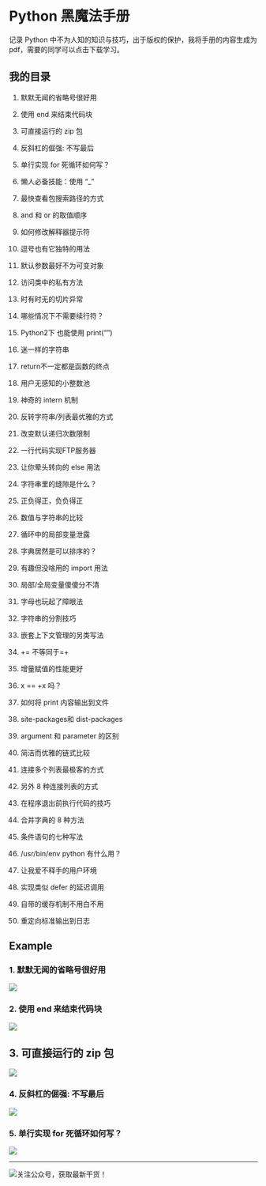 # Python 黑魔法手册

记录 Python 中不为人知的知识与技巧，出于版权的保护，我将手册的内容生成为 pdf，需要的同学可以点击下载学习。


## 我的目录

01. 默默无闻的省略号很好用

02. 使用 end 来结束代码块

03. 可直接运行的 zip 包

04. 反斜杠的倔强: 不写最后

05. 单行实现 for 死循环如何写？

06. 懒人必备技能：使用 “_”

07. 最快查看包搜索路径的方式

08. and 和 or 的取值顺序

09. 如何修改解释器提示符

10. 逗号也有它独特的用法

11. 默认参数最好不为可变对象

12. 访问类中的私有方法

13. 时有时无的切片异常

14. 哪些情况下不需要续行符？

15. Python2下 也能使用 print(“”)

16. 迷一样的字符串

17. return不一定都是函数的终点

18. 用户无感知的小整数池

19. 神奇的 intern 机制

20. 反转字符串/列表最优雅的方式

21. 改变默认递归次数限制

22. 一行代码实现FTP服务器

23. 让你晕头转向的 else 用法

24. 字符串里的缝隙是什么？

25. 正负得正，负负得正

26. 数值与字符串的比较

27. 循环中的局部变量泄露

28. 字典居然是可以排序的？

29. 有趣但没啥用的 import 用法

30. 局部/全局变量傻傻分不清

31. 字母也玩起了障眼法

32. 字符串的分割技巧

33. 嵌套上下文管理的另类写法

34. += 不等同于=+

35. 增量赋值的性能更好

36. x == +x 吗？

37.  如何将 print 内容输出到文件

38. site-packages和 dist-packages

39. argument 和 parameter 的区别

40.  简洁而优雅的链式比较

41. 连接多个列表最极客的方式

42. 另外 8 种连接列表的方式

43. 在程序退出前执行代码的技巧

44. 合并字典的 8 种方法

45. 条件语句的七种写法

46. /usr/bin/env python 有什么用？

47. 让我爱不释手的用户环境

48. 实现类似 defer 的延迟调用

49. 自带的缓存机制不用白不用

50. 重定向标准输出到日志


## Example

### 1. 默默无闻的省略号很好用

![](http://image.iswbm.com/20200511195542.png)

### 2. 使用 end 来结束代码块

![](http://image.iswbm.com/20200511195316.png)

## 3. 可直接运行的 zip 包

![](http://image.iswbm.com/20200511195259.png)

### 4. 反斜杠的倔强: 不写最后

![](http://image.iswbm.com/20200511195235.png)

### 5. 单行实现 for 死循环如何写？

![](http://image.iswbm.com/20200511201025.png)



---



![关注公众号，获取最新干货！](http://image.python-online.cn/image-20200320125724880.png)